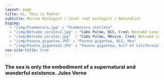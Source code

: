 ```yaml
---
layout: page
title: Hi, This is Pedro!
subtitle: Marine Biologist / Coral reef ecologist / Naturalist
bigimg:  
  - "/img/Psammocora.jpg" : "Psammocora stellata"
  - "/img/Betsabe_corales2.jpg" : "Cabo Pulmo, BCS. Cred: Bestabé Luna"
  - "/img/Betsabe_corales.jpg"  : "Cabo Pulmo, México. Cred: Betsabé Luna" 
  - "/img/Pavona_gigantea.JPG" : "Pavona gigantea, BCS, Mex"
  - "/img/Pavona_gigantea2.JPG" : "Pavona gigantea, Gulf of California" 
use-site-title: true
---
```


### The sea is only the embodiment of a supernatural and wonderful existence.   Jules Verne

